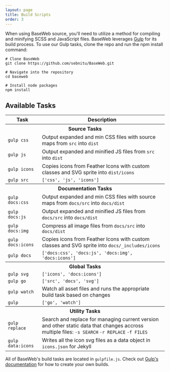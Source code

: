```yaml
---
layout: page
title: Build Scripts
order: 3
---
```


When using BaseWeb source, you'll need to utilize a method for compiling and minifying SCSS and JavaScript files. BaseWeb leverages <a href="http://gulpjs.com/" class="onclick-newtab">Gulp</a> for its build process. To use our Gulp tasks, clone the repo and run the npm install command:

<pre class="highlight"><code><span class="editor-comment"># Clone BaseWeb</span>
<span class="editor-prefixed">git clone https://github.com/sebnitu/BaseWeb.git</span>

<span class="editor-comment"># Navigate into the repository</span>
<span class="editor-prefixed">cd baseweb</span>

<span class="editor-comment"># Install node packages</span>
<span class="editor-prefixed">npm install</span></code></pre>

## Available Tasks

<table class="table table-docs">
  <tbody><tr>
    <th>Task</th>
    <th>Description</th>
  </tr>
  <tr>
    <th colspan="2">Source Tasks</th>
  </tr>
  <tr>
    <td><code>gulp css</code></td>
    <td>Output expanded and min CSS files with source maps from <code>src</code> into <code>dist</code></td>
  </tr>
  <tr>
    <td><code>gulp js</code></td>
    <td>Output expanded and minified JS files from <code>src</code> into <code>dist</code></td>
  </tr>
  <tr>
    <td><code>gulp icons</code></td>
    <td>Copies icons from Feather Icons with custom classes and SVG sprite into <code>dist/icons</code></td>
  </tr>
  <tr>
    <td><code>gulp src</code></td>
    <td><code>['css', 'js', 'icons']</code></td>
  </tr>

  <tr>
    <th colspan="2">Documentation Tasks</th>
  </tr>
  <tr>
    <td><code>gulp docs:css</code></td>
    <td>Output expanded and min CSS files with source maps from <code>docs/src</code> into <code>docs/dist</code></td>
  </tr>
  <tr>
    <td><code>gulp docs:js</code></td>
    <td>Output expanded and minified JS files from <code>docs/src</code> into <code>docs/dist</code></td>
  </tr>
  <tr>
    <td><code>gulp docs:img</code></td>
    <td>Compress all image files from <code>docs/src</code> into <code>docs/dist</code></td>
  </tr>
  <tr>
    <td><code>gulp docs:icons</code></td>
    <td>Copies icons from Feather Icons with custom classes and SVG sprite into <code>docs/_includes/icons</code></td>
  </tr>
  <tr>
    <td><code>gulp docs</code></td>
    <td><code>['docs:css', 'docs:js', 'docs:img', 'docs:icons']</code></td>
  </tr>

  <tr>
    <th colspan="2">Global Tasks</th>
  </tr>
  <tr>
    <td><code>gulp svg</code></td>
    <td><code>['icons', 'docs:icons']</code></td>
  </tr>
  <tr>
    <td><code>gulp go</code></td>
    <td><code>['src', 'docs', 'svg']</code></td>
  </tr>
  <tr>
    <td><code>gulp watch</code></td>
    <td>Watch all asset files and runs the appropriate build task based on changes</td>
  </tr>
  <tr>
    <td><code>gulp</code></td>
    <td><code>['go', 'watch']</code></td>
  </tr>

  <tr>
    <th colspan="2">Utility Tasks</th>
  </tr>
  <tr>
    <td><code>gulp replace</code></td>
    <td>Search and replace for managing current version and other static data that changes accross multiple files: <code>-s SEARCH</code> <code>-r REPLACE</code> <code>-f FILES</code></td>
  </tr>
  <tr>
    <td><code>gulp data:icons</code></td>
    <td>Writes all the icon svg files as a data object in <code>icons.json</code> for Jekyll</td>
  </tr>
</tbody></table>

<div class="notice info">
  <p>All of BaseWeb's build tasks are located in <code>gulpfile.js</code>. Check out <a href="http://gulpjs.com/" class="onclick-newtab">Gulp's documentation</a> for how to create your own builds.</p>
</div>

